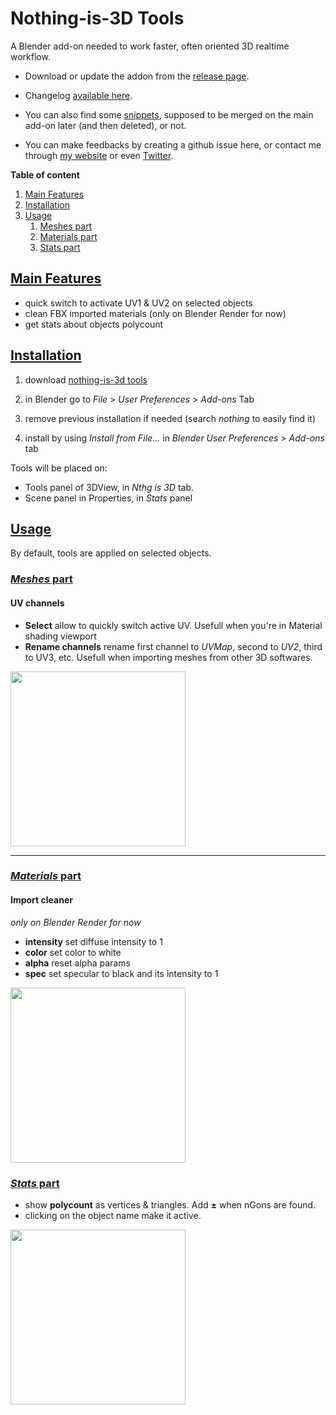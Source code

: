 # Nothing-is-3D Tools

A Blender add-on needed to work faster, often oriented 3D realtime workflow.

- Download or update the addon from the [release page](https://github.com/Vinc3r/BlenderScripts/releases/).

- Changelog [available here](https://github.com/Vinc3r/BlenderScripts/blob/master/changelog.md).

- You can also find some [snippets](https://github.com/Vinc3r/BlenderScripts/tree/master/snippets), supposed to be merged on the main add-on later (and then deleted), or not.

- You can make feedbacks by creating a github issue here, or contact me through [my website](https://www.nothing-is-3d.com/contact) or even [Twitter](https://twitter.com/Vinc3r).

**Table of content**

1. <a href="#main-features">Main Features</a>
2. <a href="#installation">Installation</a>
3. <a href="#usage">Usage</a>
    1. <a href="#usage-meshes">Meshes part</a>  
    2. <a href="#usage-materials">Materials part</a>  
    3. <a href="#usage-stats">Stats part</a>
    
## [Main Features](#main-features)

- quick switch to activate UV1 & UV2 on selected objects
- clean FBX imported materials (only on Blender Render for now)
- get stats about objects polycount

## [Installation](#installation)

1. download [nothing-is-3d tools](https://github.com/Vinc3r/BlenderScripts/releases/)

2. in Blender go to *File* > *User Preferences* > *Add-ons* Tab

3. remove previous installation if needed (search *nothing* to easily find it)

4. install by using *Install from File...* in *Blender User Preferences* > *Add-ons* tab

Tools will be placed on:
- Tools panel of 3DView, in *Nthg is 3D* tab.
- Scene panel in Properties, in *Stats* panel

## [Usage](#usage)

By default, tools are applied on selected objects.

### [*Meshes* part](#usage-meshes)

#### UV channels

- **Select** allow to quickly switch active UV. Usefull when you're in Material shading viewport
- **Rename channels** rename first channel to *UVMap*, second to *UV2*, third to UV3, etc. Usefull when importing meshes from other 3D softwares.

<img src="https://raw.githubusercontent.com/Vinc3r/BlenderScripts/master/_readmeAssets_/demo-UV-chans.gif" height="280">

---

### [*Materials* part](#usage-materials)

#### Import cleaner

*only on Blender Render for now*

- **intensity** set diffuse intensity to 1
- **color** set color to white
- **alpha** reset alpha params
- **spec** set specular to black and its intensity to 1

<img src="https://raw.githubusercontent.com/Vinc3r/BlenderScripts/master/_readmeAssets_/demo-reset-mtl.gif" height="280">



### [*Stats* part](#usage-stats)

- show **polycount** as vertices & triangles. Add **±** when nGons are found.
- clicking on the object name make it active.

<img src="https://raw.githubusercontent.com/Vinc3r/BlenderScripts/master/_readmeAssets_/demo-stats.gif" height="280">
